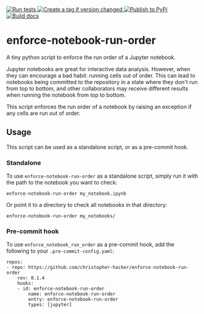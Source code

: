 <p align="left">
  <a href="https://github.com/christopher-hacker/enforce-notebook-run-order/actions/workflows/test.yaml">
    <img src="https://github.com/christopher-hacker/enforce-notebook-run-order/actions/workflows/test.yaml/badge.svg" alt="Run tests">
  </a>
  <a href="https://github.com/christopher-hacker/enforce-notebook-run-order/actions/workflows/auto-tag.yml">
    <img src="https://github.com/christopher-hacker/enforce-notebook-run-order/actions/workflows/auto-tag.yml/badge.svg" alt="Create a tag if version changed">
  </a>
  <a href="https://github.com/christopher-hacker/enforce-notebook-run-order/actions/workflows/publish-pypi.yaml">
    <img src="https://github.com/christopher-hacker/enforce-notebook-run-order/actions/workflows/publish-pypi.yaml/badge.svg" alt="Publish to PyPi">
  </a>
  <a href="https://github.com/christopher-hacker/enforce-notebook-run-order/actions/workflows/docs.yml">
   <img src="https://github.com/christopher-hacker/enforce-notebook-run-order/actions/workflows/docs.yml/badge.svg" alt="Build docs">
  </a>
</p>

enforce-notebook-run-order
==========================

A tiny python script to enforce the run order of a Jupyter notebook.

Jupyter notebooks are great for interactive data analysis. However, when
they can encourage a bad habit: running cells out of order. This can
lead to notebooks being committed to the repository in a state where
they don\'t run from top to bottom, and other collaborators may receive
different results when running the notebook from top to bottom.

This script enforces the run order of a notebook by raising an exception
if any cells are run out of order.

Usage
-----

This script can be used as a standalone script, or as a pre-commit hook.

### Standalone

To use `enforce-notebook-run-order` as a standalone script, simply run
it with the path to the notebook you want to check:

`enforce-notebook-run-order my_notebook.ipynb`

Or point it to a directory to check all notebooks in that directory:

`enforce-notebook-run-order my_notebooks/`

### Pre-commit hook

To use `enforce_notebook_run_order` as a pre-commit hook, add the
following to your `.pre-commit-config.yaml`:

``` {.sourceCode .yaml}
repos:
- repo: https://github.com/christopher-hacker/enforce-notebook-run-order
    rev: 0.1.4
    hooks:
    - id: enforce-notebook-run-order
        name: enforce-notebook-run-order
        entry: enforce-notebook-run-order
        types: [jupyter]
```
